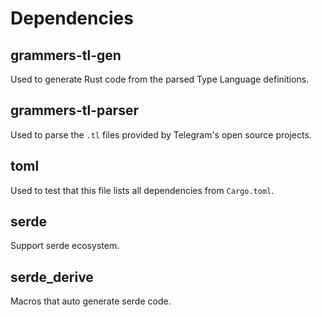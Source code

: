 # Dependencies

## grammers-tl-gen

Used to generate Rust code from the parsed Type Language definitions.

## grammers-tl-parser

Used to parse the `.tl` files provided by Telegram's open source projects.

## toml

Used to test that this file lists all dependencies from `Cargo.toml`.

## serde

Support serde ecosystem.

## serde_derive

Macros that auto generate serde code.
